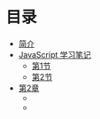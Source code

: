 # 目录

* [简介](README.md)
* [JavaScript 学习笔记](javascript.md)
    * [第1节](c1s1.md)
    * [第2节](c1s2.md)
* [第2章](c2.md)
    * []()
    * []()
